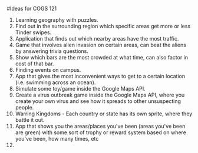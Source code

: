 #Ideas for COGS 121
1. Learning geography with puzzles.
2. Find out in the surrounding region which specific areas get more or less Tinder swipes.
3. Application that finds out which nearby areas have the most traffic.
4. Game that involves alien invasion on certain areas, can beat the aliens by answering trivia questions.
5. Show which bars are the most crowded at what time, can also factor in cost of that bar.  
6. Finding events on campus.
7. App that gives the most inconvenient ways to get to a certain location (i.e. swimming across an ocean).
8. Simulate some toy/game inside the Google Maps API.
9. Create a virus outbreak game inside the Google Maps API, where you create your own virus and see how it spreads to other unsuspecting people. 
10. Warring Kingdoms - Each country or state has its own sprite, where they battle it out.
11. App that shows you the areas/places you've been (areas you've been are green) with some sort of trophy or reward system based on where you've been, how many times, etc
12.
